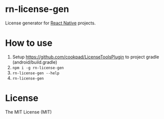 # rn-license-gen

License generator for [React Native](https://facebook.github.io/react-native/) projects.

# How to use

1. Setup https://github.com/cookpad/LicenseToolsPlugin to project gradle (android/build.gradle)
1. `npm i -g rn-license-gen`
1. `rn-license-gen --help`
1. `rn-license-gen`

# License

The MIT License (MIT)
